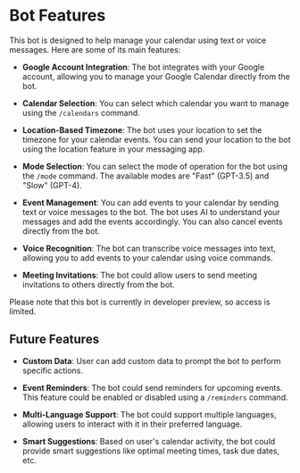 # Bot Features

This bot is designed to help manage your calendar using text or voice messages. Here are some of its main features:

- **Google Account Integration**: The bot integrates with your Google account, allowing you to manage your Google Calendar directly from the bot.

- **Calendar Selection**: You can select which calendar you want to manage using the `/calendars` command.

- **Location-Based Timezone**: The bot uses your location to set the timezone for your calendar events. You can send your location to the bot using the location feature in your messaging app.

- **Mode Selection**: You can select the mode of operation for the bot using the `/mode` command. The available modes are "Fast" (GPT-3.5) and "Slow" (GPT-4).

- **Event Management**: You can add events to your calendar by sending text or voice messages to the bot. The bot uses AI to understand your messages and add the events accordingly. You can also cancel events directly from the bot.

- **Voice Recognition**: The bot can transcribe voice messages into text, allowing you to add events to your calendar using voice commands.

- **Meeting Invitations**: The bot could allow users to send meeting invitations to others directly from the bot.


Please note that this bot is currently in developer preview, so access is limited.

## Future Features

- **Custom Data**: User can add custom data to prompt the bot to perform specific actions.

- **Event Reminders**: The bot could send reminders for upcoming events. This feature could be enabled or disabled using a `/reminders` command.

- **Multi-Language Support**: The bot could support multiple languages, allowing users to interact with it in their preferred language.

- **Smart Suggestions**: Based on user's calendar activity, the bot could provide smart suggestions like optimal meeting times, task due dates, etc.
